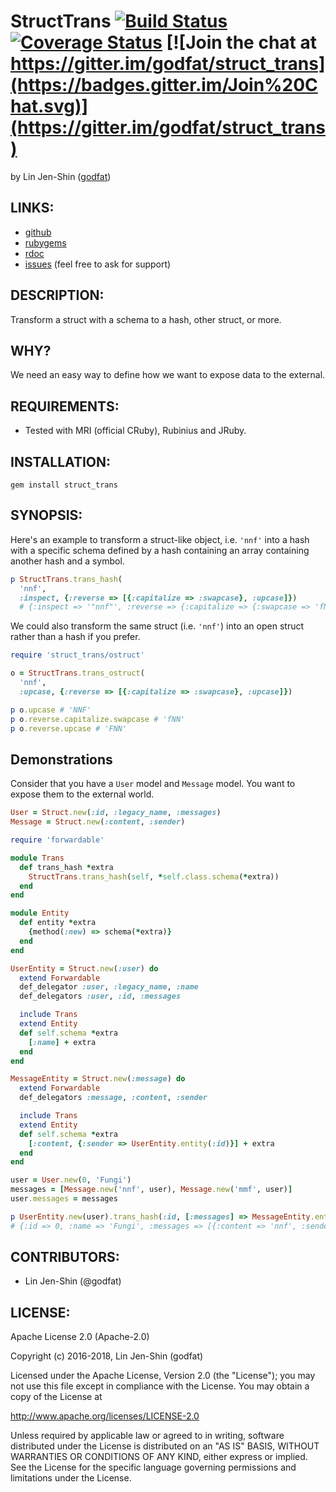 # StructTrans [![Build Status](https://secure.travis-ci.org/godfat/struct_trans.png?branch=master)](http://travis-ci.org/godfat/struct_trans) [![Coverage Status](https://coveralls.io/repos/github/godfat/struct_trans/badge.png)](https://coveralls.io/github/godfat/struct_trans) [![Join the chat at https://gitter.im/godfat/struct_trans](https://badges.gitter.im/Join%20Chat.svg)](https://gitter.im/godfat/struct_trans)

by Lin Jen-Shin ([godfat](http://godfat.org))

## LINKS:

* [github](https://github.com/godfat/struct_trans)
* [rubygems](https://rubygems.org/gems/struct_trans)
* [rdoc](http://rdoc.info/github/godfat/struct_trans)
* [issues](https://github.com/godfat/struct_trans/issues) (feel free to ask for support)

## DESCRIPTION:

Transform a struct with a schema to a hash, other struct, or more.

## WHY?

We need an easy way to define how we want to expose data to the external.

## REQUIREMENTS:

* Tested with MRI (official CRuby), Rubinius and JRuby.

## INSTALLATION:

    gem install struct_trans

## SYNOPSIS:

Here's an example to transform a struct-like object, i.e. `'nnf'` into a hash
with a specific schema defined by a hash containing an array containing
another hash and a symbol.

``` ruby
p StructTrans.trans_hash(
  'nnf',
  :inspect, {:reverse => [{:capitalize => :swapcase}, :upcase]})
  # {:inspect => '"nnf"', :reverse => {:capitalize => {:swapcase => 'fNN'}, :upcase => 'FNN'}}
```

We could also transform the same struct (i.e. `'nnf'`) into an open struct
rather than a hash if you prefer.

``` ruby
require 'struct_trans/ostruct'

o = StructTrans.trans_ostruct(
  'nnf',
  :upcase, {:reverse => [{:capitalize => :swapcase}, :upcase]})

p o.upcase # 'NNF'
p o.reverse.capitalize.swapcase # 'fNN'
p o.reverse.upcase # 'FNN'
```

## Demonstrations

Consider that you have a `User` model and `Message` model.
You want to expose them to the external world.

``` ruby
User = Struct.new(:id, :legacy_name, :messages)
Message = Struct.new(:content, :sender)

require 'forwardable'

module Trans
  def trans_hash *extra
    StructTrans.trans_hash(self, *self.class.schema(*extra))
  end
end

module Entity
  def entity *extra
    {method(:new) => schema(*extra)}
  end
end

UserEntity = Struct.new(:user) do
  extend Forwardable
  def_delegator :user, :legacy_name, :name
  def_delegators :user, :id, :messages

  include Trans
  extend Entity
  def self.schema *extra
    [:name] + extra
  end
end

MessageEntity = Struct.new(:message) do
  extend Forwardable
  def_delegators :message, :content, :sender

  include Trans
  extend Entity
  def self.schema *extra
    [:content, {:sender => UserEntity.entity(:id)}] + extra
  end
end

user = User.new(0, 'Fungi')
messages = [Message.new('nnf', user), Message.new('mmf', user)]
user.messages = messages

p UserEntity.new(user).trans_hash(:id, [:messages] => MessageEntity.entity)
# {:id => 0, :name => 'Fungi', :messages => [{:content => 'nnf', :sender => {:id => 0, :name => 'Fungi'}}, {:content => 'mmf', :sender => {:id => 0, :name => 'Fungi'}}]}
```

## CONTRIBUTORS:

* Lin Jen-Shin (@godfat)

## LICENSE:

Apache License 2.0 (Apache-2.0)

Copyright (c) 2016-2018, Lin Jen-Shin (godfat)

Licensed under the Apache License, Version 2.0 (the "License");
you may not use this file except in compliance with the License.
You may obtain a copy of the License at

<http://www.apache.org/licenses/LICENSE-2.0>

Unless required by applicable law or agreed to in writing, software
distributed under the License is distributed on an "AS IS" BASIS,
WITHOUT WARRANTIES OR CONDITIONS OF ANY KIND, either express or implied.
See the License for the specific language governing permissions and
limitations under the License.
